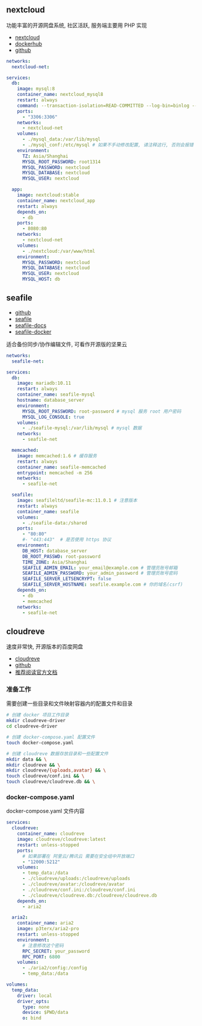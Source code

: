 ## nextcloud

功能丰富的开源网盘系统, 社区活跃, 服务端主要用 PHP 实现

- [nextcloud](https://nextcloud.com/)
- [dockerhub](https://hub.docker.com/_/nextcloud/)
- [github](https://github.com/nextcloud/docker)

```yml
networks:
  nextcloud-net:

services:
  db:
    image: mysql:8
    container_name: nextcloud_mysql8
    restart: always
    command: --transaction-isolation=READ-COMMITTED --log-bin=binlog --binlog-format=ROW
    ports:
      - "3306:3306"
    networks:
      - nextcloud-net
    volumes:
      - ./mysql_data:/var/lib/mysql
      - ./mysql_conf:/etc/mysql # 如果不手动修改配置, 请注释这行, 否则会报错
    environment:
      TZ: Asia/Shanghai
      MYSQL_ROOT_PASSWORD: root1314
      MYSQL_PASSWORD: nextcloud
      MYSQL_DATABASE: nextcloud
      MYSQL_USER: nextcloud

  app:
    image: nextcloud:stable
    container_name: nextcloud_app
    restart: always
    depends_on:
      - db
    ports:
      - 8080:80
    networks:
      - nextcloud-net
    volumes:
      - ./nextcloud:/var/www/html
    environment:
      MYSQL_PASSWORD: nextcloud
      MYSQL_DATABASE: nextcloud
      MYSQL_USER: nextcloud
      MYSQL_HOST: db
```

## seafile

- [github](https://github.com/haiwen/seafile)
- [seafile](https://www.seafile.com/home/)
- [seafile-docs](https://cloud.seafile.com/published/seafile-manual-cn/docker/%E7%94%A8Docker%E9%83%A8%E7%BD%B2Seafile.md#user-content-%E5%BF%AB%E9%80%9F%E5%BC%80%E5%A7%8B)
- [seafile-docker](https://hub.docker.com/r/seafileltd/seafile-mc/tags)

适合备份同步/协作编辑文件, 可看作开源版的坚果云

```yaml
networks:
  seafile-net:

services:
  db:
    image: mariadb:10.11
    restart: always
    container_name: seafile-mysql
    hostname: database_server
    environment:
      MYSQL_ROOT_PASSWORD: root-password # mysql 服务 root 用户密码
      MYSQL_LOG_CONSOLE: true
    volumes:
      - ./seafile-mysql:/var/lib/mysql # mysql 数据
    networks:
      - seafile-net

  memcached:
    image: memcached:1.6 # 缓存服务
    restart: always
    container_name: seafile-memcached
    entrypoint: memcached -m 256
    networks:
      - seafile-net

  seafile:
    image: seafileltd/seafile-mc:11.0.1 # 注意版本
    restart: always
    container_name: seafile
    volumes:
      - ./seafile-data:/shared
    ports:
      - "80:80"
      #- "443:443"  # 是否使用 https 协议
    environment:
      DB_HOST: database_server
      DB_ROOT_PASSWD: root-password
      TIME_ZONE: Asia/Shanghai
      SEAFILE_ADMIN_EMAIL: your_email@example.com # 管理员账号邮箱
      SEAFILE_ADMIN_PASSWORD: your_admin_password # 管理员账号密码
      SEAFILE_SERVER_LETSENCRYPT: false
      SEAFILE_SERVER_HOSTNAME: seafile.example.com # 你的域名(csrf)
    depends_on:
      - db
      - memcached
    networks:
      - seafile-net
```

## cloudreve

速度非常快, 开源版本的百度网盘

- [cloudreve](https://cloudreve.org/)
- [github](https://github.com/cloudreve/Cloudreve)
- [推荐阅读官方文档](https://docs.cloudreve.org/getting-started/install#docker)

### 准备工作

需要创建一些目录和文件映射容器内的配置文件和目录

```sh
# 创建 docker 项目工作目录
mkdir cloudreve-driver
cd cloudreve-driver

# 创建 docker-compose.yaml 配置文件
touch docker-compose.yaml

# 创建 cloudreve 数据存放目录和一些配置文件
mkdir data && \
mkdir cloudreve && \
mkdir cloudreve/{uploads,avatar} && \
touch cloudreve/conf.ini && \
touch cloudreve/cloudreve.db && \
```

### docker-compose.yaml

docker-compose.yaml 文件内容

```yaml
services:
  cloudreve:
    container_name: cloudreve
    image: cloudreve/cloudreve:latest
    restart: unless-stopped
    ports:
      # 如果部署在 阿里云/腾讯云 需要在安全组中开放端口
      - "12000:5212"
    volumes:
      - temp_data:/data
      - ./cloudreve/uploads:/cloudreve/uploads
      - ./cloudreve/avatar:/cloudreve/avatar
      - ./cloudreve/conf.ini:/cloudreve/conf.ini
      - ./cloudreve/cloudreve.db:/cloudreve/cloudreve.db
    depends_on:
      - aria2

  aria2:
    container_name: aria2
    image: p3terx/aria2-pro
    restart: unless-stopped
    environment:
      # 注意修改这个密码
      RPC_SECRET: your_password
      RPC_PORT: 6800
    volumes:
      - ./aria2/config:/config
      - temp_data:/data

volumes:
  temp_data:
    driver: local
    driver_opts:
      type: none
      device: $PWD/data
      o: bind
```
